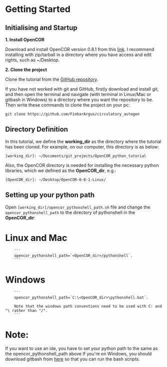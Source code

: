 # Getting Started

## Initialising and Startup

**1. Install OpenCOR**

Download and install OpenCOR version 0.8.1 from this [link](https://opencor.ws/downloads/index.html). I recommend installing with zip/tarball in a directory where you have access and edit rights, such as ~/Desktop.

**2. Clone the project**

Clone the tutorial from the [GitHub repository](https://github.com/FinbarArgus/OpenCOR_python_tutorial).

If you have not worked with git and GitHub, firstly download and 
install git, and then open the terminal and navigate (with terminal 
in Linux/Mac or gitbash in Windows) to a directory where you want the 
repository to be. Then write these commands to clone the project on your pc:

    git clone https://github.com/FinbarArgus/circulatory_autogen


## Directory Definition

In this tutorial, we define the **working_dir** as the directory where the tutorial has been cloned. For example, on our computer, this directory is as below:

`[working_dir]: ~/Documents/git_projects/OpenCOR_python_tutorial`

Also, the OpenCOR directory is needed for installing the necessary python libraries, which we defined as the **OpenCOR_dir**, e.g.:

`[OpenCOR_dir]: ~/Desktop/OpenCOR-0-8-1-Linux/`

## Setting up your python path

Open `[working_dir]/opencor_pythonshell_path.sh` file and change the `opencor_pythonshell_path` to the directory of pythonshell in the **OpenCOR_dir**: 

# Linux and Mac

        ```
        opencor_pythonshell_path=`<OpenCOR_dir>/pythonshell`.
        ```

# Windows

        ```
        opencor_pythonshell_path=`C:\<OpenCOR_dir>\pythonshell.bat`.
        
        Note that the windows path conventions need to be used with C: and "\ rather than "/".
        ```

# Note: 

  If you want to use an ide, you have to set your python path to the same as the opencor_pythonshell_path above
  If you're on Windows, you should download gitbash from [here](https://git-scm.com/downloads) so that you can run the bash scripts. 

